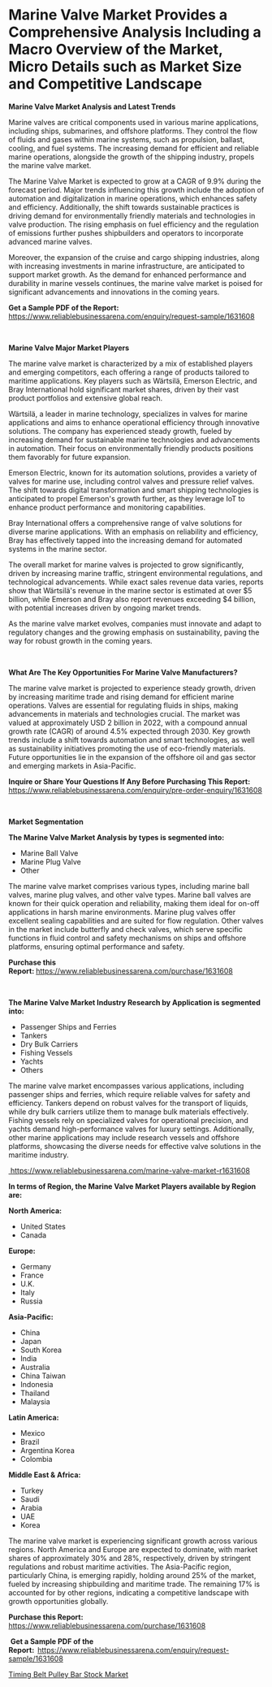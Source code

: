 <p><h1>Marine Valve Market Provides a Comprehensive Analysis Including a Macro Overview of the Market, Micro Details such as Market Size and Competitive Landscape</h1></p><p><strong>Marine Valve Market Analysis and Latest Trends</strong></p>
<p><p>Marine valves are critical components used in various marine applications, including ships, submarines, and offshore platforms. They control the flow of fluids and gases within marine systems, such as propulsion, ballast, cooling, and fuel systems. The increasing demand for efficient and reliable marine operations, alongside the growth of the shipping industry, propels the marine valve market.</p><p>The Marine Valve Market is expected to grow at a CAGR of 9.9% during the forecast period. Major trends influencing this growth include the adoption of automation and digitalization in marine operations, which enhances safety and efficiency. Additionally, the shift towards sustainable practices is driving demand for environmentally friendly materials and technologies in valve production. The rising emphasis on fuel efficiency and the regulation of emissions further pushes shipbuilders and operators to incorporate advanced marine valves. </p><p>Moreover, the expansion of the cruise and cargo shipping industries, along with increasing investments in marine infrastructure, are anticipated to support market growth. As the demand for enhanced performance and durability in marine vessels continues, the marine valve market is poised for significant advancements and innovations in the coming years.</p></p>
<p><strong>Get a Sample PDF of the Report:&nbsp;</strong> <a href="https://www.reliablebusinessarena.com/enquiry/request-sample/1631608?utm_campaign=2819&utm_medium=2&utm_source=Github&utm_content=ia&utm_term=10042025&utm_id=marine-valve">https://www.reliablebusinessarena.com/enquiry/request-sample/1631608</a></p>
<p>&nbsp;</p>
<p><strong>Marine Valve Major Market Players</strong></p>
<p><p>The marine valve market is characterized by a mix of established players and emerging competitors, each offering a range of products tailored to maritime applications. Key players such as Wärtsilä, Emerson Electric, and Bray International hold significant market shares, driven by their vast product portfolios and extensive global reach.</p><p>Wärtsilä, a leader in marine technology, specializes in valves for marine applications and aims to enhance operational efficiency through innovative solutions. The company has experienced steady growth, fueled by increasing demand for sustainable marine technologies and advancements in automation. Their focus on environmentally friendly products positions them favorably for future expansion.</p><p>Emerson Electric, known for its automation solutions, provides a variety of valves for marine use, including control valves and pressure relief valves. The shift towards digital transformation and smart shipping technologies is anticipated to propel Emerson's growth further, as they leverage IoT to enhance product performance and monitoring capabilities.</p><p>Bray International offers a comprehensive range of valve solutions for diverse marine applications. With an emphasis on reliability and efficiency, Bray has effectively tapped into the increasing demand for automated systems in the marine sector.</p><p>The overall market for marine valves is projected to grow significantly, driven by increasing marine traffic, stringent environmental regulations, and technological advancements. While exact sales revenue data varies, reports show that Wärtsilä's revenue in the marine sector is estimated at over $5 billion, while Emerson and Bray also report revenues exceeding $4 billion, with potential increases driven by ongoing market trends.</p><p>As the marine valve market evolves, companies must innovate and adapt to regulatory changes and the growing emphasis on sustainability, paving the way for robust growth in the coming years.</p></p>
<p>&nbsp;</p>
<p><strong>What Are The Key Opportunities For Marine Valve Manufacturers?</strong></p>
<p><p>The marine valve market is projected to experience steady growth, driven by increasing maritime trade and rising demand for efficient marine operations. Valves are essential for regulating fluids in ships, making advancements in materials and technologies crucial. The market was valued at approximately USD 2 billion in 2022, with a compound annual growth rate (CAGR) of around 4.5% expected through 2030. Key growth trends include a shift towards automation and smart technologies, as well as sustainability initiatives promoting the use of eco-friendly materials. Future opportunities lie in the expansion of the offshore oil and gas sector and emerging markets in Asia-Pacific.</p></p>
<p><strong>Inquire or Share Your Questions If Any Before Purchasing This Report:</strong> <a href="https://www.reliablebusinessarena.com/enquiry/pre-order-enquiry/1631608?utm_campaign=2819&utm_medium=2&utm_source=Github&utm_content=ia&utm_term=10042025&utm_id=marine-valve">https://www.reliablebusinessarena.com/enquiry/pre-order-enquiry/1631608</a></p>
<p>&nbsp;</p>
<p><strong>Market Segmentation</strong></p>
<p><strong>The Marine Valve Market Analysis by types is segmented into:</strong></p>
<p><ul><li>Marine Ball Valve</li><li>Marine Plug Valve</li><li>Other</li></ul></p>
<p><p>The marine valve market comprises various types, including marine ball valves, marine plug valves, and other valve types. Marine ball valves are known for their quick operation and reliability, making them ideal for on-off applications in harsh marine environments. Marine plug valves offer excellent sealing capabilities and are suited for flow regulation. Other valves in the market include butterfly and check valves, which serve specific functions in fluid control and safety mechanisms on ships and offshore platforms, ensuring optimal performance and safety.</p></p>
<p><strong>Purchase this Report:&nbsp;</strong><a href="https://www.reliablebusinessarena.com/purchase/1631608?utm_campaign=2819&utm_medium=2&utm_source=Github&utm_content=ia&utm_term=10042025&utm_id=marine-valve">https://www.reliablebusinessarena.com/purchase/1631608</a></p>
<p>&nbsp;</p>
<p><strong>The Marine Valve Market Industry Research by Application is segmented into:</strong></p>
<p><ul><li>Passenger Ships and Ferries</li><li>Tankers</li><li>Dry Bulk Carriers</li><li>Fishing Vessels</li><li>Yachts</li><li>Others</li></ul></p>
<p><p>The marine valve market encompasses various applications, including passenger ships and ferries, which require reliable valves for safety and efficiency. Tankers depend on robust valves for the transport of liquids, while dry bulk carriers utilize them to manage bulk materials effectively. Fishing vessels rely on specialized valves for operational precision, and yachts demand high-performance valves for luxury settings. Additionally, other marine applications may include research vessels and offshore platforms, showcasing the diverse needs for effective valve solutions in the maritime industry.</p></p>
<p><a href="https://www.reliablebusinessarena.com/marine-valve-market-r1631608?utm_campaign=2819&utm_medium=2&utm_source=Github&utm_content=ia&utm_term=10042025&utm_id=marine-valve">&nbsp;https://www.reliablebusinessarena.com/marine-valve-market-r1631608</a></p>
<p><strong>In terms of Region, the Marine Valve Market Players available by Region are:</strong></p>
<p>
    <p> <strong> North America: </strong>
        <ul>
            <li>United States</li>
            <li>Canada</li>
        </ul>
        </p> 
    <p> <strong> Europe: </strong>
        <ul>
            <li>Germany</li>
            <li>France</li>
            <li>U.K.</li>
            <li>Italy</li>
            <li>Russia</li>
        </ul>
        </p> 
    <p> <strong> Asia-Pacific: </strong>
        <ul>
            <li>China</li>
            <li>Japan</li>
            <li>South Korea</li>
            <li>India</li>
            <li>Australia</li>
            <li>China Taiwan</li>
            <li>Indonesia</li>
            <li>Thailand</li>
            <li>Malaysia</li>
        </ul>
        </p> 
    <p> <strong> Latin America: </strong>
        <ul>
            <li>Mexico</li>
            <li>Brazil</li>
            <li>Argentina Korea</li>
            <li>Colombia</li>
        </ul>
        </p> 
    <p> <strong> Middle East & Africa: </strong>
        <ul>
            <li>Turkey</li>
            <li>Saudi</li>
            <li>Arabia</li>
            <li>UAE</li>
            <li>Korea</li>
        </ul>
    </p>
    </p>
<p><p>The marine valve market is experiencing significant growth across various regions. North America and Europe are expected to dominate, with market shares of approximately 30% and 28%, respectively, driven by stringent regulations and robust maritime activities. The Asia-Pacific region, particularly China, is emerging rapidly, holding around 25% of the market, fueled by increasing shipbuilding and maritime trade. The remaining 17% is accounted for by other regions, indicating a competitive landscape with growth opportunities globally.</p></p>
<p><strong>Purchase this Report: </strong><a href="https://www.reliablebusinessarena.com/purchase/1631608?utm_campaign=2819&utm_medium=2&utm_source=Github&utm_content=ia&utm_term=10042025&utm_id=marine-valve">https://www.reliablebusinessarena.com/purchase/1631608</a></p>
<p>&nbsp;<strong>Get a Sample PDF of the Report:&nbsp;&nbsp;</strong><a href="https://www.reliablebusinessarena.com/enquiry/request-sample/1631608?utm_campaign=2819&utm_medium=2&utm_source=Github&utm_content=ia&utm_term=10042025&utm_id=marine-valve">https://www.reliablebusinessarena.com/enquiry/request-sample/1631608</a></p>
<p><strong></strong></p>
<p><p><a href="https://github.com/chungwimbu4/Market-Research-Report-List-1/blob/main/timing-belt-pulley-bar-stock-market.md?utm_campaign=2819&utm_medium=2&utm_source=Github&utm_content=ia&utm_term=10042025&utm_id=marine-valve">Timing Belt Pulley Bar Stock Market</a></p></p>